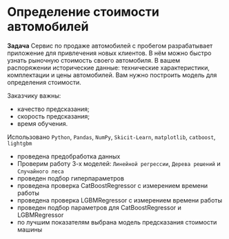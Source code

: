 # Определение стоимости автомобилей
**Задача**
Сервис по продаже автомобилей с пробегом разрабатывает приложение для привлечения новых клиентов. В нём можно быстро узнать рыночную стоимость своего автомобиля. В вашем распоряжении исторические данные: технические характеристики, комплектации и цены автомобилей. Вам нужно построить модель для определения стоимости. 

Заказчику важны:

- качество предсказания;
- скорость предсказания;
- время обучения.

Использовано `Python`, `Pandas`, `NumPy`, `Skicit-Learn`, `matplotlib`, `catboost`, `lightgbm`

- проведена предобработка данных
- Проверим работу 3-х моделей: `Линейной регрессии`, `Дерева решений` и `Случайного леса`
- проведен подбор гиперпараметров
- проведена проверка CatBoostRegressor с измерением времени работы
- проведена проверка LGBMRegressor с измерением времени работы
- проведен подбор параметров для CatBoostRegressor и LGBMRegressor
- по лучшим показателям выбрана модель предсказания стоимости машины